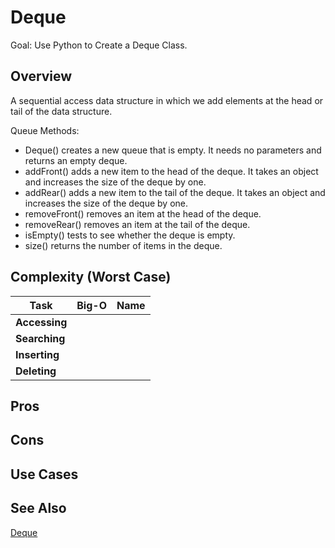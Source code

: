 # Deque

Goal: Use Python to Create a Deque Class. 

## Overview

A sequential access data structure in which we add elements at the head or tail of the data structure.

Queue Methods: 
- Deque() creates a new queue that is empty. It needs no parameters and returns an empty deque.
- addFront() adds a new item to the head of the deque. It takes an object and increases the size of the deque by one.
- addRear() adds a new item to the tail of the deque. It takes an object and increases the size of the deque by one.
- removeFront() removes an item at the head of the deque. 
- removeRear() removes an item at the tail of the deque. 
- isEmpty() tests to see whether the deque is empty.
- size() returns the number of items in the deque.

## Complexity (Worst Case)

Task  | Big-O | Name |
------| ----- | ----- |
**Accessing** |  |  | 
**Searching** |  |  |  
**Inserting** |  |  |
**Deleting**  |  |  |

## Pros 

## Cons

## Use Cases

## See Also

[Deque](https://en.wikipedia.org/wiki/Queue_(abstract_data_type))

